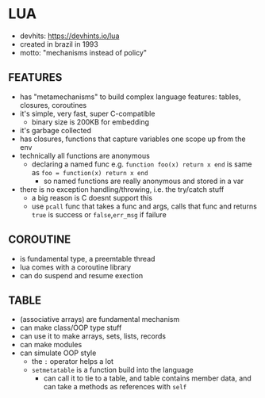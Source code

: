 # LUA
- devhits: https://devhints.io/lua
- created in brazil in 1993
- motto: "mechanisms instead of policy"

## FEATURES
- has "metamechanisms" to build complex language features: tables, closures, coroutines
- it's simple, very fast, super C-compatible
    - binary size is 200KB for embedding
- it's garbage collected
- has closures, functions that capture variables one scope up from the env
- technically all functions are anonymous
    - declaring a named func e.g. `function foo(x) return x end` is same as `foo = function(x) return x end`
        - so named functions are really anonymous and stored in a var
- there is no exception handling/throwing, i.e. the try/catch stuff
    - a big reason is C doesnt support this
    - use `pcall` func that takes a func and args, calls that func and returns `true` is success or `false`,`err_msg` if failure

## COROUTINE
- is fundamental type, a preemtable thread
- lua comes with a coroutine library
- can do suspend and resume exection

## TABLE
- (associative arrays) are fundamental mechanism
- can make class/OOP type stuff
- can use it to make arrays, sets, lists, records
- can make modules
- can simulate OOP style
    - the `:` operator helps a lot
    - `setmetatable` is a function build into the language
        - can call it to tie to a table, and table contains member data, and can take a methods as references with `self`
